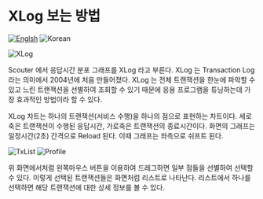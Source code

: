 # XLog 보는 방법
[![Englsh](https://img.shields.io/badge/language-English-red.svg)](Reading-XLog.md) ![Korean](https://img.shields.io/badge/language-Korean-blue.svg)

![XLog](../img/client/xlog.png)

Scouter 에서 응답시간 분포 그래프를 XLog 라고 부른다. XLog 는 Transaction Log 라는 의미에서 2004년에 처음 만들어졌다. 
XLog 는 전체 트랜잭션을 한눈에 파악할 수 있고 느린 트랜잭션을 선별하여 조회할 수 있기 때문에 응용 프로그램을 튜닝하는데 가장 효과적인 방법이라 할 수 있다.

XLog 차트는 하나의 트랜잭션(서비스 수행)을 하나의 점으로 표현하는 차트이다.
세로축은 트랜잭션이 수행된 응답시간, 가로축은 트랜잭션의 종료시간이다.
화면의 그래프는 일정시간(2초) 간격으로 Reload 된다. 이때 그래프는 좌측으로 쉬프트 된다.

![TxList](../img/client/xlog_txlist.png)
![Profile](../img/client/xlog_profile.png)

위 화면에서처럼 왼쪽마우스 버튼을 이용하여 드레그하면 일부 점들을 선별하여 선택할 수 있다. 이렇게 선택된 트랜잭션들은 화면처럼 리스트로 나타난다. 리스트에서 하나를 선택하면 해당 트랜잭션에 대한 상세 정보를 볼 수 있다. 
